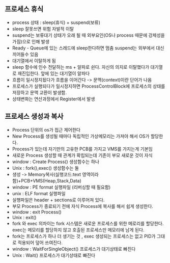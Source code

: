 ## 프로세스 휴식
- process 상태 : sleep(휴식) + suspend(보류)
- sleep 잘못쓰면 위험 자발적 이탈
- suspend는 보류대기 상태가 오래 될 때 외부요인(OS나 process 때문에 강제성을 가짐)으로 인해 발생
- Ready - Queue에 있는 스레드에 sleep한다하면 멈춤 suspend는 외부에서 대신 끼어들수 있음 
- 대기열에서 이탈하게 됨
- sleep 함수에 인수 전달하는 ms + 알파로 쉰다. 자신의 의지로 이탈했다가 대기열로 재진입한다. 앞에 있는 대기열이 알파다
- 흐름이 일시정지됬다가 흐름을 이어간다 -> 문맥(context)이란 단어가 나옴
- 프로세스가 실행되다가 일시정지하면 ProcessControlBlock에 프로세스의 상태를 저장하고 문맥 교환이 발생함.
- 상태변화는 연산과정에서 Register에서 발생

## 프로세스 생성과 복사
- Process 단위의 os가 접근 제어한다
- New Process를 생성될 때마다 독립적인 가상메모리는 가져야 해서 OS가 할당한다.
- Process가 있는데 자기만의 고유한 PCB를 가지고 VMS를 가지는게 기본임
- 새로운 Process 생성할 때 관계가 확립되는데 기존이 부모 새로운 것이 자식
- window : Create Process() 생성함수는 하나
- Unix : fork(),exec() 생성함수는 둘
- 생성 -> Memory복사(실행코드:text 영역이라 함)+PCB+VMS(Heap,Stack,Data)
- window : PE format 실행파일 (리버싱할 때 필요함)
- unix : ELF format 실행파일
- 실행파일은 header + sections로 이루어져 있다.
- 부모 Process가 종료되기 전에 자식 Process에 복사를 해서 쉽게 생성한다.
- window : exit Process()
- Unix : exit()
- fork 와 exec 의차이는 fork 시스템은 새로운 프로세스를 위한 메로리를 할당한다. exec는 메모리를 할당하지 않고 호출된 프로세스만 메모리에 남게 된다.
- fork는 프로세스가 하나 더 생기는 것 , exec 생성되는 프로세스는 없고 PID가 그대로 적용되어 덮어 쓰여진다.
- window : WaitForSingleObject() 프로세스가 대기상태로 빠진다
- Unix : Wait() 프로세스가 대기상태로 빠진다